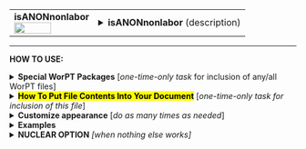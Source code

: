 <!--------------------------------------
   SCREEN SHOT
--------------------------------------->
<table>
<tr>
<td>
<font size="3"><b>isANONnonlabor</b></font>
<br>
<img src="https://lh3.googleusercontent.com/d/1qunfPtaL4IOkVOadEu2DLIWkCDcZjGSG" width=70%>
</td>
<td>
<details>
<summary><b>isANONnonlabor</b> (description)</summary>
<b>isANONnonlabor</b> is a table of budget items that include everything except work-effort.  Items such as publication costs, equipment, computers, etc. are included in this table.  Also, rolled-up lines for domestic and international travel are included in the table automatically through the script. (A detailed break-out of travel expenses is provided in the isANONtravel.tex file).<br>
<i>Red font in WorPT file captions flag words that need to be replaced with valid proposal information.</i>
</details>
</td>
</tr>
</table>
<hr>

<!--------------------------------------
   HOW TO USE
--------------------------------------->
<b>HOW TO USE:</b>

<!-- - - - - - - - - - - - - - - - - - - - - - - - - - - - 
             Special Packages
- - - - - - - - - - - - - - - - - - - - - - - - - - - - -->
<details>
<summary><b>Special WorPT Packages</b> [<i>one-time-only task</i> for inclusion of any/all WorPT files]</summary>
Copy/paste the special packages in preamble of your document, if you haven't done so previously. (see https://github.com/pmarcum/WorPT-Work-Plan-Tool-4-proposals/blob/main/WorPTpackages for more info).
</details>

<!-- - - - - - - - - - - - - - - - - - - - - - - - - - - - 
             Putting File Contents Into Document
- - - - - - - - - - - - - - - - - - - - - - - - - - - - -->
<details>
<summary><mark><b>How To Put File Contents Into Your Document</b></mark> [<i>one-time-only task for inclusion of this file</i>]</summary> 
<ol>
<li>COPY the lines in the code block below, then</li>
<li>PASTE into your document WHERE you want the content to appear, then</li>
<li>MODIFY the editable lines you just pasted in your document as needed. The lines that may be edited (or even deleted altogether if not wanted) are indicated by highlight below. </li><br>
Refer to <b>Customizations</b> section below to add personal preferences in the gap between \expinput and \begin{isANONnonlabor} lines below.

</ol>
    
<pre><code>
\expinput{<mark>do_NOT_manually_edit</mark>/isANONnonlabor}   % reset parameters

\begin{isANONnonlabor}
<mark>\caption{
\normalsize \newline \newline
\textbf{Notes and assumptions}:
\newline \newline
{\color{red} \underline{\scshape{Equipment Costs}}: In Yrs~1-2, we request a total of \$11K for the purchase of a laptop and associated IT equipment to replace the PI's aging laptop (purchased in 2018, well past nominal 4-year refresh cycle at the time of the proposed budget period), ``NASA-tized'' computer equipment (laptops, monitors) for use by the summer interns, and as an ``emergency'' fund, should the Science~PI's $\sim$3-yr old laptop fail or need repair.} 
\newline \newline
\underline{\scshape{Travel}}: refer to Table\,\ref{tab:isANONtravel}. \newline \newline
{\color{red} \underline{\scshape{Publication Costs}}: Our work plan includes the publication of four key manuscripts: (see Table \ref{tab:NOTANONschedule} for details),  but given the student projects, we have budgeted for 8 papers. We request a total of \$2K for publication costs,  using the assumption that the papers will fall between "Tier 1" and "Tier 2" categories as defined in ApJ/AJ guidelines. These fees are included in proposed budget.}
\newline \newline
{\color{red}\underline{\scshape{ Materials and Supplies}}: We request an annually-averaged budget of \$1,125 to cover purchase of disk space to back up our data products and miscellaneous office and IT supplies at PI and Science~PI home institution. The distribution of these funds is top-heavy at the beginning of the grant period, when such supplies will be needed most. The disk size of the data products will be approximately 39~Gb per exposure: four \texttt{float32} 
extensions per CCD, corresponding to the \textbf{(1)} Zodiacal-CIB background, \textbf{(2)} in-field, and \textbf{(3)} out-field stray-light, and \textbf{(4)} thermal emission layers, plus one \texttt{binary} extension for the Solar System object trails (\emph{streak / no streak}), for a total of 18~4096$\times$4096 detector focal plane. Storage of these products will not be required, as they will be immediately produced by the pipeline on a exposure-by-exposure basis. End-to-end simulations shall not exceed 100~Gb, and they will be accessible to the community through a public internet server. Publication~IV will require the analysis of an area equivalent to 32 adjacent field of views, the equivalent of a sector of the \RST/WFI High Latitude Wide Area Survey, which corresponds to 128 exposures. Assuming an average exposure size of 9~Gb, plus $\sim$40~Gb for the background products, we project that we will require $\sim$10--15~Tb of disk space (including backups).}}</mark>
<mark>\label{tab:isANONnonlabor}</mark>
\end{isANONnonlabor}
</code></pre>

</details>

<!-- - - - - - - - - - - - - - - - - - - - - - - - - - - - 
             Customizations
- - - - - - - - - - - - - - - - - - - - - - - - - - - - -->
<details>
<summary><b>Customize appearance</b> [<i>do as many times as needed</i>]</summary>
The default table appearance is already optimized, minimizing the need to change table properties such as column widths. However, if you do find the need to make such changes, as well as changes to other properties such as column alignment, colors, font styles, you will need to copy/paste and then edit some additional formatting lines into your document. Specifically: 
<ol>
<li>COPY any or all lines in the code block below that are related to the formatting parameter that you want to edit. The lines below show default values. You will edit those values to make desired changes.</li>
<li>PASTE the copied lines into your document into the gap <b>between</b> the \expinput and \begin{isANONnonlabor} lines. </li>
<li>EDIT the pasted lines in your document, as desired.</li>
NOTE: THe lines are grouped into categories to help you locate what you need. You can PICK AND CHOOSE the lines you want to paste into your document; you do not have to copy/paste all of the lines below (unless noted) and do not have to copy all lines within a group.<br>
<i>Highlights indicate what parts of the commands can be edited without breaking your LaTeX code.</i><br>
You can just comment out your added lines and recompile the document, if you want to return to default values.
</ol>

<!-- . . . . . . . . . . . . . . . . . . . . . . . . . . . . . . . .
                              Options   
<!-- . . . . . . . . . . . . . . . . . . . . . . . . . . . . . . -->
<table>
    
<tr>
<td><b>Table compactness</b></td>
<td><pre><code>
\def\SpaceBetweenRows{<mark>1.0</mark>}               % vertical compactness of rows
\def\SpaceBetweenColumns{<mark>5pt</mark>}            % spacing between columns
</code></pre>
<details>
<summary>reference image</summary>
<img src="https://lh3.googleusercontent.com/d/1zKXhNimopI3-QFl46DlKd1jBUC4CrNoe" width=50%>
</details>
</td>
</tr>

<tr>
<td><b>Color and font style of top-row banner</b></td>
<td>
For fontstyle changes, the "\textbf" can be changed to "\emph" for italics, or can<br>
be turned into plain test by removing the "\textbf", eg {{#1}}
<pre><code>
\def\BannerColor{<mark>Blue</mark>}            % "Equipment, Travel, Supplies, Page Charges" banner color
\def\BannerFontColor{<mark>White</mark>}       % "Equipment, Travel, Supplies, Page Charges" banner font color
\def\BannerFontstyle#1{<mark>\textbf</mark>{#1}}% boldface "Equipment, Travel, Supplies, Page Charges" banner
</code></pre>
<details>
<summary>reference image</summary>
<img src="https://lh3.googleusercontent.com/d/1rmODTjd-c463aTuAQafbt1jyEICW8dg_" width=50%>
</details>
</td>
</tr>

<tr>
<td><b>Column label colors and font styles</b></td>
<td>
For fontstyle changes, the "\textbf" can be changed to "\emph" for italics, or can<br>
be turned into plain test by removing the "\textbf", eg {{#1}}
<pre><code>
\def\CostLabelColor{<mark>Blue</mark>}         % "Cost Category" column label color
\def\ColumnFontstyle#1{<mark>\textbf</mark>{#1}}% boldface "Cost Category", "Y1, Y2, ..." column labels 
\def\YearLabelColor{<mark>Blue</mark>}         % "Y1", "Y2", etc  column label color
\def\TotalLabelColor{<mark>Blue</mark>}        % "Total" column label color
\def\TotalFontstyle#1{<mark>\textbf</mark>{#1}}% boldface "Total ..." column label
</code></pre>
<details>
<summary>reference image</summary>
<img src="https://lh3.googleusercontent.com/d/1UC6l_4_C85egHLEFWuhMRWfQaI_6P7So" width=50%>
</details>
</td>
</tr>

<tr>
<td><b>Font styles for Major budget item rows</b></td>
<td>
For fontstyle changes, the "\textbf" can be changed to "\emph" for italics, or can<br>
be turned into plain test by removing the "\textbf", eg {{#1}}
<pre><code>
\def\MajorCatFontstyle#1{<mark>\textbf</mark>{#1}}   % boldface budget (excl. domestic, internat'l Travel rows) 
\def\MajorAmountFontstyle#1{<mark>\textbf</mark>{#1}}% boldface budget (excl. Total, domestic, internat'l Travel rows) 
\def\MajorCatTotalFontstyle#1{<mark>\textbf</mark>{#1}} % boldface Total budget (excl. domestic, internat'l Travel rows) 
</code></pre>
<details>
<summary>reference image</summary>
<img src="https://lh3.googleusercontent.com/d/1EkA1jToqM91FZdJkIMAaHtNO4lWIS1ct" width=50%>
</details>
</td>
</tr>

<tr>
<td><b>Font styles for travel sub-category item rows</b></td>
<td>
For fontstyle changes, the "\textbf" can be changed to "\emph" for italics, or can<br>
be turned into plain test by removing the "\textbf", eg {{#1}}
<pre><code>
\def\TravelSubcatFontstyle#1{<mark>\textit</mark>{#1}}       % italicize "domestic", "internat'l" rows 
\def\TravelSubcatAmountFontstyle#1{<mark>\textit</mark>{#1}} % italicize "domestic", "internat'l" Travel values 
\def\TravelSubcatTotalFontstyle#1{<mark>\textit</mark>{#1}}  % italicize Total,"Domestic"/"International" Travel sums 
</code></pre>
<details>
<summary>reference image</summary>
<img src="https://lh3.googleusercontent.com/d/1MdBbFNMZj7bFb58of5cYhJT1o4OOA-_u" width=60%>
</details>
</td>
</tr>

<tr>
<td><b>Table preamble - full control!</b></td>
<td>
Use table preamble for more control over table layout (removing/adding vertical lines, changing column alignment, etc).<br>
Copy/paste the ENTIRE below code in order to change default table preamble.<br>
<u>IMPORTANT</u> Most of table preamble can be changed EXCEPT <i>do <b>NOT</b> change "T" and \LastYearPlusOne variables, and preserve the number of columns</i>
(eg, make sure that any 'l' that is removed is replaced by another alignment code).  
<pre><code>
\newcolumntype{T}{
   <mark>|l|</mark>*{\LastYearPlusOne}<mark>{l|}</mark>
}
</code></pre></td>
</tr>
</table>
</details>

<!--------------------------------------
   EXAMPLES 
--------------------------------------->
<details>
<summary><b>Examples</b></summary>
The below is an example of how one can change the appearance of the table within a LaTeX document. After copy/pasting the code to incorporate the table into my document, I decided I wanted to turn the top blue header to green, and the font to black. I copy/pasted the lines relevant to these formats. Here's what my LaTeX document looks like:  

<!--     INSERT IMAGE -->

NOTE: To return to default values, all I have to do is comment-out (put a "%" at the line's beginning) the "\def" formatting lines that I pasted. 
</details>

<!--------------------------------------
   NUCLEAR OPTION 
--------------------------------------->
<details>
<summary><b>NUCLEAR OPTION</b> <i>[when nothing else works]</i></summary>
If you just cannot get the table to look like you want it to look, you can always copy/paste the entire isANONnonlabor.tex file that appears in the WorPT subfolder, into your document, and then edit at-will.  Some of the WorPT files involve complicated LaTeX code, so be sure that you have a good mastery of LaTeX and know what you are doing before implementing this option!
</details>
